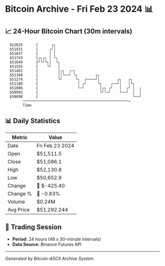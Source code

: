 # Bitcoin Archive - Fri Feb 23 2024 📊

## 📈 24-Hour Bitcoin Chart (30m intervals)

```
  $52025      ┤      ┌┐                                        
  $51931      ┤     ┌┘│                                        
  $51837      ┤     │ │                                        
  $51743      ┤┌┐┌┐ │ └┐                                       
  $51649      ┼┘└┘└┐│  └┐                                      
  $51555      ┤    └┘   │                                      
  $51461      ┤         │┌┐  ┌─┐                               
  $51368      ┤         ││└──┘ └┐        ┌┐                    
  $51274      ┤         └┘      └┐  ┌────┘│        ┌┐   ┌┐     
  $51180      ┤                  │ ┌┘     └┐    ┌──┘│   │└┐    
  $51086      ┤                  └─┘       │┌┐ ┌┘   │  ┌┘ │  ┌ 
  $50992      ┤                            └┘└─┘    └──┘  │  │ 
  $50898      ┤                                           └──┘ 
        ────────────────────────────────────────────────→
        Time
```

## 📊 Daily Statistics

| Metric | Value |
|--------|-------|
| Date | Fri Feb 23 2024 |
| Open | $51,511.5 |
| Close | $51,086.1 |
| High | $52,130.8 |
| Low | $50,652.9 |
| Change | 🔴 $-425.40 |
| Change % | 🔴 -0.83% |
| Volume | $0.24M |
| Avg Price | $51,292.244 |

## 📅 Trading Session

- **Period:** 24 hours (48 x 30-minute intervals)
- **Data Source:** Binance Futures API

---
*Generated by Bitcoin-ASCII Archive System*
